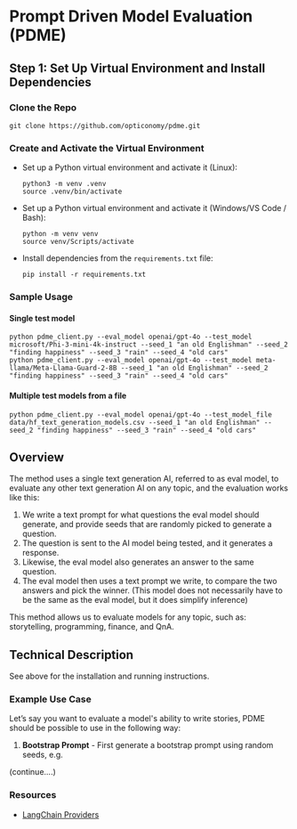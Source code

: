 # Prompt Driven Model Evaluation (PDME)

## Step 1: Set Up Virtual Environment and Install Dependencies

### Clone the Repo
  ```
  git clone https://github.com/opticonomy/pdme.git
  ```

### Create and Activate the Virtual Environment
- Set up a Python virtual environment and activate it (Linux):
  ```
  python3 -m venv .venv
  source .venv/bin/activate
  ```

- Set up a Python virtual environment and activate it (Windows/VS Code / Bash):
  ```
  python -m venv venv
  source venv/Scripts/activate
  ```
  
- Install dependencies from the `requirements.txt` file:
  ```
  pip install -r requirements.txt
  ```

### Sample Usage
#### Single test model
 ```
python pdme_client.py --eval_model openai/gpt-4o --test_model microsoft/Phi-3-mini-4k-instruct --seed_1 "an old Englishman" --seed_2 "finding happiness" --seed_3 "rain" --seed_4 "old cars"
python pdme_client.py --eval_model openai/gpt-4o --test_model meta-llama/Meta-Llama-Guard-2-8B --seed_1 "an old Englishman" --seed_2 "finding happiness" --seed_3 "rain" --seed_4 "old cars"
 ```
#### Multiple test models from a file
```
python pdme_client.py --eval_model openai/gpt-4o --test_model_file data/hf_text_generation_models.csv --seed_1 "an old Englishman" --seed_2 "finding happiness" --seed_3 "rain" --seed_4 "old cars"
 ```
 ## Overview

The method uses a single text generation AI, referred to as eval model, to evaluate any other text generation AI on any topic, and the evaluation works like this:

1. We write a text prompt for what questions the eval model should generate, and provide seeds that are randomly picked to generate a question.
2. The question is sent to the AI model being tested, and it generates a response.
3. Likewise, the eval model also generates an answer to the same question.
4. The eval model then uses a text prompt we write, to compare the two answers and pick the winner. (This model does not necessarily have to be the same as the eval model, but it does simplify inference)

This method allows us to evaluate models for any topic, such as: storytelling, programming, finance, and QnA.

## Technical Description

See above for the installation and running instructions.

### Example Use Case

Let’s say you want to evaluate a model's ability to write stories, PDME should be possible to use in the following way:

1. **Bootstrap Prompt** - First generate a bootstrap prompt using random seeds, e.g.

(continue....)

### Resources
- [LangChain Providers](https://python.langchain.com/v0.2/docs/integrations/platforms/)
